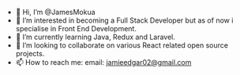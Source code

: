 - 👋 Hi, I’m @JamesMokua
- 👀 I’m interested in becoming a Full Stack Developer but as of now i specialise in Front End Development.
- 🌱 I’m currently learning Java, Redux and Laravel.
- 💞️ I’m looking to collaborate on various React related open source projects.
- 📫 How to reach me: email: jamieedgar02@gmail.com

<!---
JamesMokua/JamesMokua is a ✨ special ✨ repository because its `README.md` (this file) appears on your GitHub profile.
You can click the Preview link to take a look at your changes.
--->
